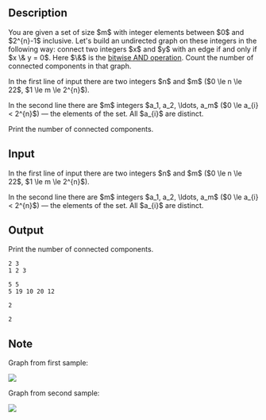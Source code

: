 ## Description

<div><p>You are given a set of size $m$ with integer elements between $0$ and $2^{n}-1$ inclusive. Let's build an undirected graph on these integers in the following way: connect two integers $x$ and $y$ with an edge if and only if $x \&amp; y = 0$. Here $\&amp;$ is the <a href="https://en.wikipedia.org/wiki/Bitwise_operation#AND">bitwise AND operation</a>. Count the number of connected components in that graph.</p></div><div class="input-specification"><p>In the first line of input there are two integers $n$ and $m$ ($0 \le n \le 22$, $1 \le m \le 2^{n}$).</p><p>In the second line there are $m$ integers $a_1, a_2, \ldots, a_m$ ($0 \le a_{i} &lt; 2^{n}$)&nbsp;— the elements of the set. All $a_{i}$ are distinct.</p></div><div class="output-specification"><p>Print the number of connected components.</p></div>

## Input

<p>In the first line of input there are two integers $n$ and $m$ ($0 \le n \le 22$, $1 \le m \le 2^{n}$).</p><p>In the second line there are $m$ integers $a_1, a_2, \ldots, a_m$ ($0 \le a_{i} &lt; 2^{n}$)&nbsp;— the elements of the set. All $a_{i}$ are distinct.</p>

## Output

<p>Print the number of connected components.</p>





```input1
2 3
1 2 3

```




```input2
5 5
5 19 10 20 12

```




```output1
2

```




```output2
2

```



## Note

<p>Graph from first sample:</p><p><img class="tex-graphics" src="file://0IwKCzJf.png" style="max-width: 100.0%;max-height: 100.0%;"></p><p>Graph from second sample:</p><p><img class="tex-graphics" src="file://1kd50dYf.png" style="max-width: 100.0%;max-height: 100.0%;"></p>
